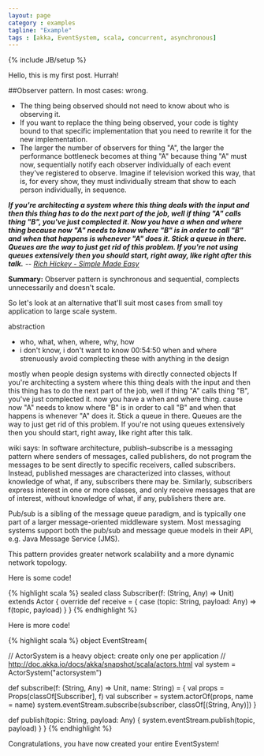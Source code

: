 ```yaml
---
layout: page
category : examples
tagline: "Example"
tags : [akka, EventSystem, scala, concurrent, asynchronous]
---
```

{% include JB/setup %}


Hello, this is my first post. Hurrah!

##Observer pattern. In most cases: wrong.
- The thing being observed should not need to know about who is observing it.
- If you want to replace the thing being observed, your code is tighty bound to that specific implementation that you need to rewrite it for the new implementation.
- The larger the number of observers for thing "A", the larger the performance bottleneck becomes at thing "A" because thing "A" must now, sequentially notify each observer individually of each event they've registered to observe. Imagine if television worked this way, that is, for every show, they must individually stream that show to each person individually, in sequence. 

**_If you're architecting a system where this thing deals with the input and then this thing has to do the next part of the job, well if thing "A" calls thing "B", you've just complected it. Now you have a when and where thing because now "A" needs to know where "B" is in order to call "B" and when that happens is whenever "A" does it. Stick a queue in there. Queues are the way to just get rid of this problem. If you're not using queues extensively then you should start, right away, like right after this talk._**
-- <cite>[Rich Hickey - Simple Made Easy][1]</cite>

[1]:http://www.infoq.com/presentations/Simple-Made-Easy

**Summary:** Observer pattern is synchronous and sequential, complects unnecessarily and doesn't scale.

So let's look at an alternative that'll suit most cases from small toy application to large scale system. 




abstraction
- who, what, when, where, why, how
- i don't know, i don't want to know
00:54:50
when and where
strenuously avoid complecting these with anything in the design



mostly when people design systems with directly connected objects
If you're architecting a system where this thing deals with the input and then this thing has to do the next part of the job, well if thing "A" calls thing "B", you've just complected it.
now you have a when and where thing. cause now "A" needs to know where "B" is in order to call "B" and when that happens is whenever "A" does it. Stick a queue in there. Queues are the way to just get rid of this problem. If you're not using queues extensively then you should start, right away, like right after this talk.






wiki says:
In software architecture, publish–subscribe is a messaging pattern where senders of messages, called publishers, do not program the messages to be sent directly to specific receivers, called subscribers. Instead, published messages are characterized into classes, without knowledge of what, if any, subscribers there may be. Similarly, subscribers express interest in one or more classes, and only receive messages that are of interest, without knowledge of what, if any, publishers there are.

Pub/sub is a sibling of the message queue paradigm, and is typically one part of a larger message-oriented middleware system. Most messaging systems support both the pub/sub and message queue models in their API, e.g. Java Message Service (JMS).

This pattern provides greater network scalability and a more dynamic network topology.


Here is some code!

{% highlight scala %}
sealed class Subscriber(f: (String, Any) => Unit) extends Actor {
  override def receive = { case (topic: String, payload: Any) => f(topic, payload) }
}
{% endhighlight %}

Here is more code!

{% highlight scala %}
object EventStream{

  // ActorSystem is a heavy object: create only one per application
  // http://doc.akka.io/docs/akka/snapshot/scala/actors.html
  val system = ActorSystem("actorsystem")

  def subscribe(f: (String, Any) => Unit, name: String) = {
    val props = Props(classOf[Subscriber], f)
    val subscriber = system.actorOf(props, name = name)
    system.eventStream.subscribe(subscriber, classOf[(String, Any)])
  }

  def publish(topic: String, payload: Any) {
    system.eventStream.publish(topic, payload)
  }
}
{% endhighlight %}

Congratulations, you have now created your entire EventSystem!